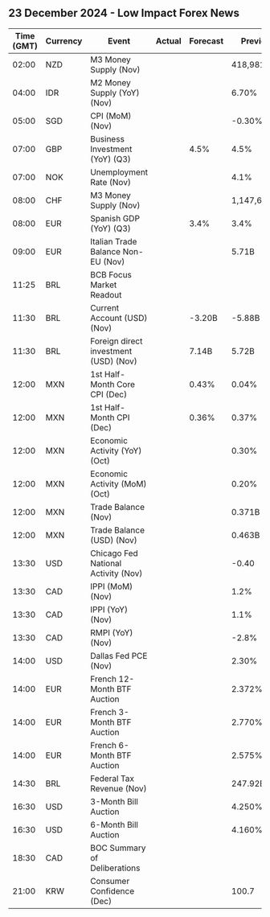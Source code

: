 ## 23 December 2024 - Low Impact Forex News

| Time (GMT) | Currency | Event | Actual | Forecast | Previous |
|------|----------|-------|--------|----------|----------|
| 02:00 | NZD | M3 Money Supply (Nov) |  |  | 418,981.0B |
| 04:00 | IDR | M2 Money Supply (YoY) (Nov) |  |  | 6.70% |
| 05:00 | SGD | CPI (MoM) (Nov) |  |  | -0.30% |
| 07:00 | GBP | Business Investment (YoY) (Q3) |  | 4.5% | 4.5% |
| 07:00 | NOK | Unemployment Rate (Nov) |  |  | 4.1% |
| 08:00 | CHF | M3 Money Supply (Nov) |  |  | 1,147,624.0B |
| 08:00 | EUR | Spanish GDP (YoY) (Q3) |  | 3.4% | 3.4% |
| 09:00 | EUR | Italian Trade Balance Non-EU (Nov) |  |  | 5.71B |
| 11:25 | BRL | BCB Focus Market Readout |  |  |  |
| 11:30 | BRL | Current Account (USD) (Nov) |  | -3.20B | -5.88B |
| 11:30 | BRL | Foreign direct investment (USD) (Nov) |  | 7.14B | 5.72B |
| 12:00 | MXN | 1st Half-Month Core CPI (Dec) |  | 0.43% | 0.04% |
| 12:00 | MXN | 1st Half-Month CPI (Dec) |  | 0.36% | 0.37% |
| 12:00 | MXN | Economic Activity (YoY) (Oct) |  |  | 0.30% |
| 12:00 | MXN | Economic Activity (MoM) (Oct) |  |  | 0.20% |
| 12:00 | MXN | Trade Balance (Nov) |  |  | 0.371B |
| 12:00 | MXN | Trade Balance (USD) (Nov) |  |  | 0.463B |
| 13:30 | USD | Chicago Fed National Activity (Nov) |  |  | -0.40 |
| 13:30 | CAD | IPPI (MoM) (Nov) |  |  | 1.2% |
| 13:30 | CAD | IPPI (YoY) (Nov) |  |  | 1.1% |
| 13:30 | CAD | RMPI (YoY) (Nov) |  |  | -2.8% |
| 14:00 | USD | Dallas Fed PCE (Nov) |  |  | 2.30% |
| 14:00 | EUR | French 12-Month BTF Auction |  |  | 2.372% |
| 14:00 | EUR | French 3-Month BTF Auction |  |  | 2.770% |
| 14:00 | EUR | French 6-Month BTF Auction |  |  | 2.575% |
| 14:30 | BRL | Federal Tax Revenue (Nov) |  |  | 247.92B |
| 16:30 | USD | 3-Month Bill Auction |  |  | 4.250% |
| 16:30 | USD | 6-Month Bill Auction |  |  | 4.160% |
| 18:30 | CAD | BOC Summary of Deliberations |  |  |  |
| 21:00 | KRW | Consumer Confidence (Dec) |  |  | 100.7 |
